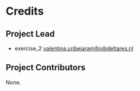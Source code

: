 Credits
=======

Project Lead
----------------

* exercise_2 <valentina.uribejaramillo@deltares.nl>

Project Contributors
------------

None.
